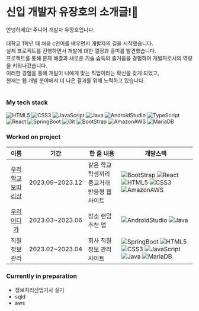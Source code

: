 # 신입 개발자 유장호의 소개글!🌱

안녕하세요! 주니어 개발자 유장호입니다. </br></br>
대학교 1학년 때 처음 c언어를 배우면서 개발자의 길을 시작했습니다.</br>
실제 프로젝트를 진행하면서 개발에 대한 열정과 흥미를 발견했습니다. </br>
프로젝트를 통해 문제 해결과 새로운 기술 습득의 즐거움을 경험하며 개발자로서의 역량을 키워나갔습니다. </br>
이러한 경험을 통해 개발이 나에게 맞는 직업이라는 확신을 갖게 되었고, </br>
현재는 웹 개발 분야에서 더 나은 결과를 위해 노력하고 있습니다.</br></br>



### My tech stack

![HTML5](https://img.shields.io/badge/-HTML5-F05032?style=for-the-badge&logo=html5&logoColor=ffffff)
![CSS3](https://img.shields.io/badge/-CSS3-007ACC?style=for-the-badge&logo=css3)
![JavaScript](https://img.shields.io/badge/-JavaScript-F7DF1E?style=for-the-badge&logo=javascript&logoColor=ffffff)
![Java](https://img.shields.io/badge/-Java-F05032?style=for-the-badge&logo=java&logoColor=ffffff)
![AndroidStudio](https://img.shields.io/badge/-AndroidStudio-3DDC84?style=for-the-badge&logo=androidstudio&logoColor=ffffff)
![TypeScript](https://img.shields.io/badge/-TypeScript-007ACC?style=for-the-badge&logo=typescript&logoColor=ffffff)
![React](https://img.shields.io/badge/-React-61DAFB?style=for-the-badge&logo=react&logoColor=ffffff)
![SpringBoot](https://img.shields.io/badge/-SpringBoot-6DB33F?style=for-the-badge&logo=springboot&logoColor=ffffff)
![Git](https://img.shields.io/badge/-Git-F05032?style=for-the-badge&logo=git&logoColor=ffffff)
![BootStrap](https://img.shields.io/badge/-BootStrap-7952B3?style=for-the-badge&logo=bootstrap&logoColor=ffffff)
![AmazonAWS](https://img.shields.io/badge/-AmazonAWS-232F3E?style=for-the-badge&logo=amazonaws&logoColor=ffffff)
![MariaDB](https://img.shields.io/badge/-MariaDB-003545?style=for-the-badge&logo=mariadb&logoColor=ffffff)

### Worked on project
|이름|기간|한 줄 내용|개발스택|
|:--:|--|--|--|
|[우리 학교 보따리상](https://dandelion-echo-658.notion.site/U-Bo-eb91fc88010f41c8853c1f181a8c5ba4)|2023.09~2023.12|같은 학교 학생끼리 중고거래 반응형 웹사이트|![BootStrap](https://img.shields.io/badge/-BootStrap-7952B3?style=for-the-badge&logo=bootstrap&logoColor=ffffff) ![React](https://img.shields.io/badge/-React-61DAFB?style=for-the-badge&logo=react&logoColor=ffffff) ![HTML5](https://img.shields.io/badge/-HTML5-F05032?style=for-the-badge&logo=html5&logoColor=ffffff) ![CSS3](https://img.shields.io/badge/-CSS3-007ACC?style=for-the-badge&logo=css3) ![AmazonAWS](https://img.shields.io/badge/-AmazonAWS-232F3E?style=for-the-badge&logo=amazonaws&logoColor=ffffff)|
|[우리 어디가](https://dandelion-echo-658.notion.site/d947e09b7aff4983a7ffded8d56ca7ed)|2023.03~2023.06|장소 랜덤 추천 앱|![AndroidStudio](https://img.shields.io/badge/-AndroidStudio-3DDC84?style=for-the-badge&logo=androidstudio&logoColor=ffffff) ![Java](https://img.shields.io/badge/-Java-F05032?style=for-the-badge&logo=java&logoColor=ffffff)|
|직원 정보 관리|2023.02~2023.04|회사 직원 정보 관리 사이트| ![SpringBoot](https://img.shields.io/badge/-SpringBoot-6DB33F?style=for-the-badge&logo=springboot&logoColor=ffffff) ![HTML5](https://img.shields.io/badge/-HTML5-F05032?style=for-the-badge&logo=html5&logoColor=ffffff) ![CSS3](https://img.shields.io/badge/-CSS3-007ACC?style=for-the-badge&logo=css3) ![JavaScript](https://img.shields.io/badge/-JavaScript-F7DF1E?style=for-the-badge&logo=javascript&logoColor=ffffff) ![Java](https://img.shields.io/badge/-Java-F05032?style=for-the-badge&logo=java&logoColor=ffffff) ![MariaDB](https://img.shields.io/badge/-MariaDB-003545?style=for-the-badge&logo=mariadb&logoColor=ffffff)|

### Currently in preparation
- 정보처리산업기사 실기
- sqld
- aws

